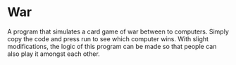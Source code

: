 # War
A program that simulates a card game of war between to computers. 
Simply copy the code and press run to see which computer wins. With
slight modifications, the logic of this program can be made so that 
people can also play it amongst each other.

